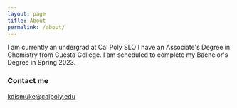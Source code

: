 ```yaml
---
layout: page
title: About
permalink: /about/
---
```


I am currently an undergrad at Cal Poly SLO
I have an Associate's Degree in Chemistry from Cuesta College.
I am scheduled to complete my Bachelor's Degree in Spring 2023.
### 



### Contact me

[kdismuke@calpoly.edu](mailto:kdismuke@calpoly.edu)
